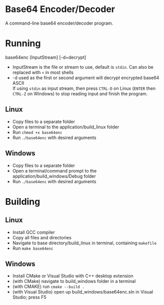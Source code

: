 # Base64 Encoder/Decoder

A command-line base64 encoder/decoder program.

Running
========
base64enc [InputStream] [-d=decrypt]  
- InputStream is the file or stream to use, default is `stdin`. Can also be replaced with `<` in most shells
- -d used as the first or second argument will decrypt encrypted base64 ASCII  
If using `stdin` as input stream, then press `CTRL-D` on Linux (`ENTER` then `CTRL-Z` on Windows) to stop reading input and finish the program.

Linux
-----
- Copy files to a separate folder
- Open a terminal to the application/build_linux folder
- Run `chmod +x base64enc`
- Run `./base64enc` with desired arguments

Windows
-------
- Copy files to a separate folder
- Open a terminal/command prompt to the application/build_windows/Debug folder
- Run `./base64enc` with desired arguments

Building
========
Linux
-----
- Install GCC compiler
- Copy all files and directories
- Navigate to base directory/build_linux in terminal, containing `makefile`
- Run `make base64enc`

Windows
-------
- Install CMake or Visual Studio with C++ desktop extension
- (with CMake) navigate to build_windows folder in a terminal
- (with CMAKE) run `cmake --build .`
- (with Visual Studio) open up build_windows/base64enc.sln in Visual Studio; press F5
